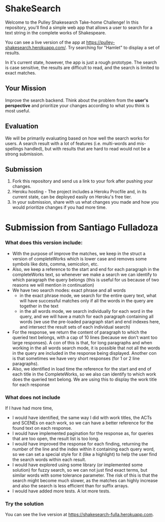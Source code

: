 # ShakeSearch

Welcome to the Pulley Shakesearch Take-home Challenge! In this repository,
you'll find a simple web app that allows a user to search for a text string in
the complete works of Shakespeare.

You can see a live version of the app at
https://pulley-shakesearch.herokuapp.com/. Try searching for "Hamlet" to display
a set of results.

In it's current state, however, the app is just a rough prototype. The search is
case sensitive, the results are difficult to read, and the search is limited to
exact matches.

## Your Mission

Improve the search backend. Think about the problem from the **user's perspective**
and prioritize your changes according to what you think is most useful. 

## Evaluation

We will be primarily evaluating based on how well the search works for users. A search result with a lot of features (i.e. multi-words and mis-spellings handled), but with results that are hard to read would not be a strong submission. 


## Submission

1. Fork this repository and send us a link to your fork after pushing your changes. 
2. Heroku hosting - The project includes a Heroku Procfile and, in its
current state, can be deployed easily on Heroku's free tier.
3. In your submission, share with us what changes you made and how you would prioritize changes if you had more time.


# Submission from Santiago Fulladoza

### What does this version include:

- With the purpose of improve the matches, we keep in the struct a version of completeWorks which is lower case and removes some symbols like dots, comma, semicolon, etc.
- Also, we keep a reference to the start and end for each paragraph in the completeWorks text, so whenever we make a search we can identify to which paragraph the query belongs (this is useful for us because of two reasons we will mention in continuation)
- We have two search modes: exact phrase and all words
     - in the exact phrase mode, we search for the entire query text, what will have successful matches only if all the words in the query are together in the text
     - in the all words mode, we search individually for each word in the query, and we will have a match for each paragraph containing all words (we use the pre-loaded paragraph start and end indexes here, and intersect the result sets of each individual search)
- For the response, we return the content of paragraph to which the queried text belongs, with a cap of 10 lines (because we don't want too large responses). A con of this is that, for long paragraphs and when working in the all words search mode, it is possible that not all the words in the query are included in the response being displayed. Another con is that sometimes we have very short responses (for 1 or 2 line paragraphs).
- Also, we identified in load time the reference for the start and end of each title in the CompleteWorks, so we also can identify to which work does the queried text belong. We are using this to display the work title for each response

### What does not include

If I have had more time,

- I would have identified, the same way I did with work titles, the ACTs and SCENEs on each work, so we can have a better reference for the found text on each response.
- I would have implemented pagination for the response as, for queries that are too open, the result list is too long.
- I would have improved the response for each finding, returning the number of the line and the index within it containing each query word, so we can set a special style for it (like a highlight) to help the user find the search words within each result.
- I would have explored using some library (or implemented some solution) for fuzzy search, so we can not just find exact terms, but similar words with some tolerance parameter. The risk of this is that the search might become much slower, as the matches can highly increase and also the search is less efficient than for suffix arrays.
- I would have added more tests. A lot more tests.

### Try the solution

You can see the live version at
https://shakesearch-fulla.herokuapp.com.

